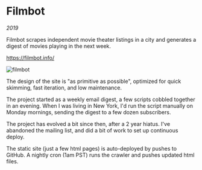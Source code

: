 # Filmbot

*2019*

Filmbot scrapes independent movie theater listings in a city and generates a digest of movies playing in the next week. 

https://filmbot.info/

![filmbot](/img/filmbot.png)

The design of the site is "as primitive as possible", optimized for quick skimming, fast iteration, and low maintenance. 

The project started as a weekly email digest, a few scripts cobbled together in an evening. When I was living in New York, I'd run the script manually on Monday mornings, sending the digest to a few dozen subscribers.

The project has evolved a bit since then, after a 2 year hiatus. I've abandoned the mailing list, and did a bit of work to set up continuous deploy.

The static site (just a few html pages) is auto-deployed by pushes to GitHub. A nightly cron (1am PST) runs the crawler and pushes updated html files.

